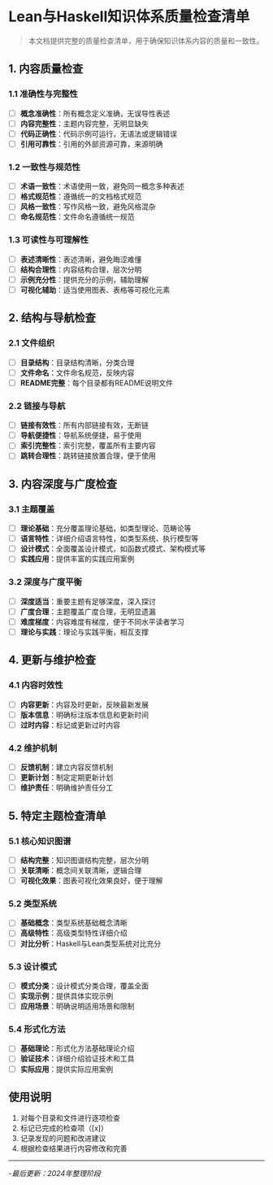 # Lean与Haskell知识体系质量检查清单

> 本文档提供完整的质量检查清单，用于确保知识体系内容的质量和一致性。

## 1. 内容质量检查

### 1.1 准确性与完整性

- [ ] **概念准确性**：所有概念定义准确，无误导性表述
- [ ] **内容完整性**：主题内容完整，无明显缺失
- [ ] **代码正确性**：代码示例可运行，无语法或逻辑错误
- [ ] **引用可靠性**：引用的外部资源可靠，来源明确

### 1.2 一致性与规范性

- [ ] **术语一致性**：术语使用一致，避免同一概念多种表述
- [ ] **格式规范性**：遵循统一的文档格式规范
- [ ] **风格一致性**：写作风格一致，避免风格混杂
- [ ] **命名规范性**：文件命名遵循统一规范

### 1.3 可读性与可理解性

- [ ] **表述清晰性**：表述清晰，避免晦涩难懂
- [ ] **结构合理性**：内容结构合理，层次分明
- [ ] **示例充分性**：提供充分的示例，辅助理解
- [ ] **可视化辅助**：适当使用图表、表格等可视化元素

## 2. 结构与导航检查

### 2.1 文件组织

- [ ] **目录结构**：目录结构清晰，分类合理
- [ ] **文件命名**：文件命名规范，反映内容
- [ ] **README完整**：每个目录都有README说明文件

### 2.2 链接与导航

- [ ] **链接有效性**：所有内部链接有效，无断链
- [ ] **导航便捷性**：导航系统便捷，易于使用
- [ ] **索引完整性**：索引完整，覆盖所有主要内容
- [ ] **跳转合理性**：跳转链接放置合理，便于使用

## 3. 内容深度与广度检查

### 3.1 主题覆盖

- [ ] **理论基础**：充分覆盖理论基础，如类型理论、范畴论等
- [ ] **语言特性**：详细介绍语言特性，如类型系统、执行模型等
- [ ] **设计模式**：全面覆盖设计模式，如函数式模式、架构模式等
- [ ] **实践应用**：提供丰富的实践应用案例

### 3.2 深度与广度平衡

- [ ] **深度适当**：重要主题有足够深度，深入探讨
- [ ] **广度合理**：主题覆盖广度合理，无明显遗漏
- [ ] **难度梯度**：内容难度有梯度，便于不同水平读者学习
- [ ] **理论与实践**：理论与实践平衡，相互支撑

## 4. 更新与维护检查

### 4.1 内容时效性

- [ ] **内容更新**：内容及时更新，反映最新发展
- [ ] **版本信息**：明确标注版本信息和更新时间
- [ ] **过时内容**：标记或更新过时内容

### 4.2 维护机制

- [ ] **反馈机制**：建立内容反馈机制
- [ ] **更新计划**：制定定期更新计划
- [ ] **维护责任**：明确维护责任分工

## 5. 特定主题检查清单

### 5.1 核心知识图谱

- [ ] **结构完整**：知识图谱结构完整，层次分明
- [ ] **关联清晰**：概念间关联清晰，逻辑合理
- [ ] **可视化效果**：图表可视化效果良好，便于理解

### 5.2 类型系统

- [ ] **基础概念**：类型系统基础概念清晰
- [ ] **高级特性**：高级类型特性详细介绍
- [ ] **对比分析**：Haskell与Lean类型系统对比充分

### 5.3 设计模式

- [ ] **模式分类**：设计模式分类合理，覆盖全面
- [ ] **实现示例**：提供具体实现示例
- [ ] **应用场景**：明确说明适用场景和限制

### 5.4 形式化方法

- [ ] **基础理论**：形式化方法基础理论介绍
- [ ] **验证技术**：详细介绍验证技术和工具
- [ ] **实际应用**：提供实际应用案例

## 使用说明

1. 对每个目录和文件进行逐项检查
2. 标记已完成的检查项（[x]）
3. 记录发现的问题和改进建议
4. 根据检查结果进行内容修改和完善

---

-*最后更新：2024年整理阶段*
